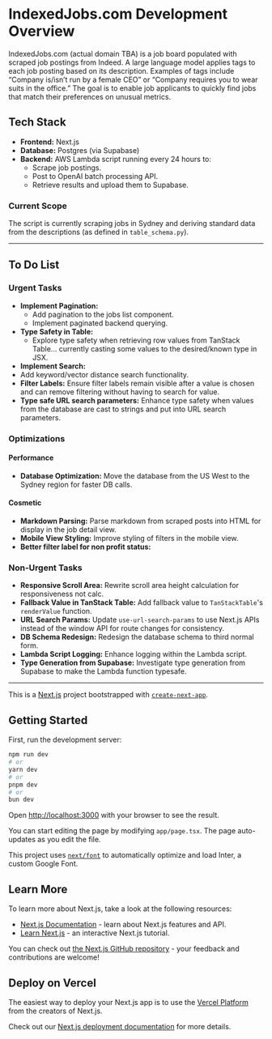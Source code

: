 # IndexedJobs.com Development Overview

IndexedJobs.com (actual domain TBA) is a job board populated with scraped job postings from Indeed. A large language model applies tags to each job posting based on its description. Examples of tags include “Company is/isn’t run by a female CEO” or “Company requires you to wear suits in the office.” The goal is to enable job applicants to quickly find jobs that match their preferences on unusual metrics.

## Tech Stack

- **Frontend:** Next.js
- **Database:** Postgres (via Supabase)
- **Backend:** AWS Lambda script running every 24 hours to:
  - Scrape job postings.
  - Post to OpenAI batch processing API.
  - Retrieve results and upload them to Supabase.

### Current Scope

The script is currently scraping jobs in Sydney and deriving standard data from the descriptions (as defined in `table_schema.py`).

---

## To Do List

### Urgent Tasks

- **Implement Pagination:**
  - Add pagination to the jobs list component.
  - Implement paginated backend querying.
- **Type Safety in Table:**
  - Explore type safety when retrieving row values from TanStack Table... currently casting some values to the desired/known type in JSX.
- **Implement Search:**
- Add keyword/vector distance search functionality.
- **Filter Labels:** Ensure filter labels remain visible after a value is chosen and can remove filtering without having to search for value.
- **Type safe URL search parameters:** Enhance type safety when values from the database are cast to strings and put into URL search parameters.

### Optimizations

#### Performance

- **Database Optimization:** Move the database from the US West to the Sydney region for faster DB calls.

#### Cosmetic

- **Markdown Parsing:** Parse markdown from scraped posts into HTML for display in the job detail view.
- **Mobile View Styling:** Improve styling of filters in the mobile view.
- **Better filter label for non profit status:**

### Non-Urgent Tasks

- **Responsive Scroll Area:** Rewrite scroll area height calculation for responsiveness not calc.
- **Fallback Value in TanStack Table:** Add fallback value to `TanStackTable`'s `renderValue` function.
- **URL Search Params:** Update `use-url-search-params` to use Next.js APIs instead of the window API for route changes for consistency.
- **DB Schema Redesign:** Redesign the database schema to third normal form.
- **Lambda Script Logging:** Enhance logging within the Lambda script.
- **Type Generation from Supabase:** Investigate type generation from Supabase to make the Lambda function typesafe.

---

This is a [Next.js](https://nextjs.org/) project bootstrapped with [`create-next-app`](https://github.com/vercel/next.js/tree/canary/packages/create-next-app).

## Getting Started

First, run the development server:

```bash
npm run dev
# or
yarn dev
# or
pnpm dev
# or
bun dev
```

Open [http://localhost:3000](http://localhost:3000) with your browser to see the result.

You can start editing the page by modifying `app/page.tsx`. The page auto-updates as you edit the file.

This project uses [`next/font`](https://nextjs.org/docs/basic-features/font-optimization) to automatically optimize and load Inter, a custom Google Font.

## Learn More

To learn more about Next.js, take a look at the following resources:

- [Next.js Documentation](https://nextjs.org/docs) - learn about Next.js features and API.
- [Learn Next.js](https://nextjs.org/learn) - an interactive Next.js tutorial.

You can check out [the Next.js GitHub repository](https://github.com/vercel/next.js/) - your feedback and contributions are welcome!

## Deploy on Vercel

The easiest way to deploy your Next.js app is to use the [Vercel Platform](https://vercel.com/new?utm_medium=default-template&filter=next.js&utm_source=create-next-app&utm_campaign=create-next-app-readme) from the creators of Next.js.

Check out our [Next.js deployment documentation](https://nextjs.org/docs/deployment) for more details.
